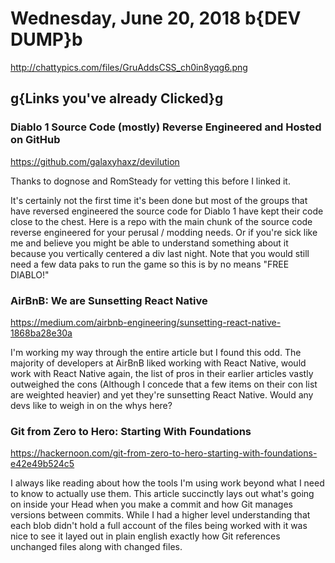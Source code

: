 # Wednesday, June 20, 2018 b{DEV DUMP}b

<http://chattypics.com/files/GruAddsCSS_ch0in8yqg6.png>

## g{Links you've already Clicked}g

### Diablo 1 Source Code (mostly) Reverse Engineered and Hosted on GitHub

<https://github.com/galaxyhaxz/devilution>

Thanks to dognose and RomSteady for vetting this before I linked it.

It's certainly not the first time it's been done but most of the groups that have reversed engineered the source code for Diablo 1 have kept their code close to the chest. Here is a repo with the main chunk of the source code reverse engineered for your perusal / modding needs. Or if you're sick like me and believe you might be able to understand something about it because you vertically centered a div last night. Note that you would still need a few data paks to run the game so this is by no means "FREE DIABLO!"

### AirBnB: We are Sunsetting React Native

<https://medium.com/airbnb-engineering/sunsetting-react-native-1868ba28e30a>

I'm working my way through the entire article but I found this odd. The majority of developers at AirBnB liked working with React Native, would work with React Native again, the list of pros in their earlier articles vastly outweighed the cons (Although I concede that a few items on their con list are weighted heavier) and yet they're sunsetting React Native. Would any devs like to weigh in on the whys here?

### Git from Zero to Hero: Starting With Foundations

<https://hackernoon.com/git-from-zero-to-hero-starting-with-foundations-e42e49b524c5>

I always like reading about how the tools I'm using work beyond what I need to know to actually use them. This article succinctly lays out what's going on inside your Head when you make a commit and how Git manages versions between commits. While I had a higher level understanding that each blob didn't hold a full account of the files being worked with it was nice to see it layed out in plain english exactly how Git references unchanged files along with changed files.